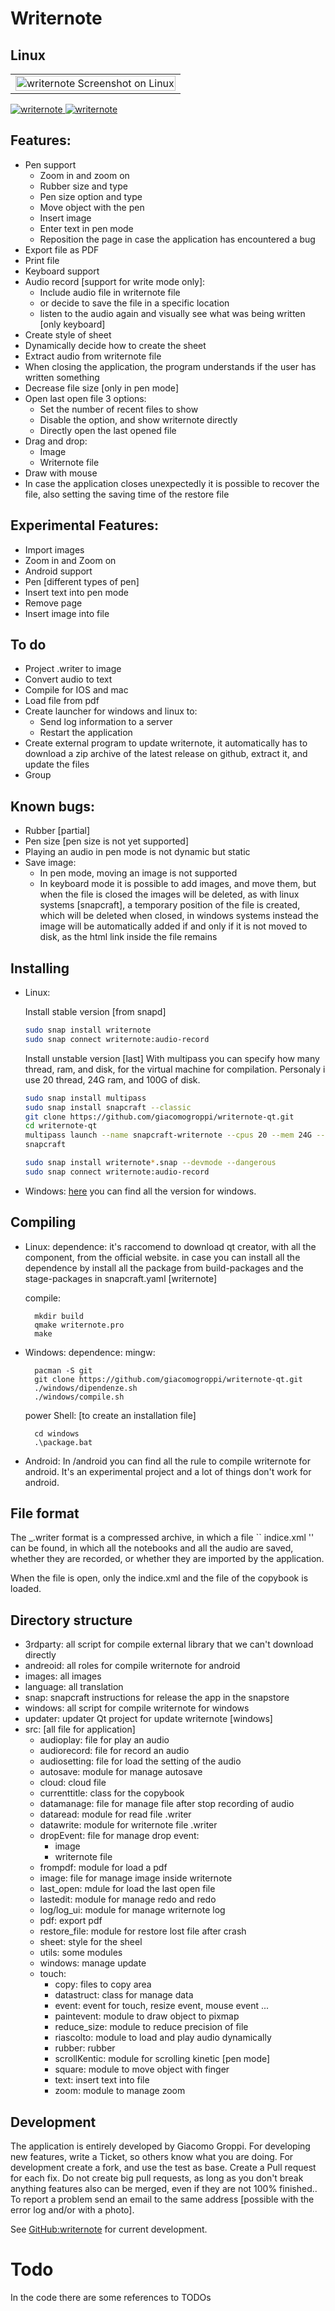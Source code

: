 # Writernote
## Linux
<table>
<tr>
<td>

<img src="readme/linux-example.png" width=100% title="writernote Screenshot on Linux"/>
</td>
</tr>
</table>

<a href="https://snapcraft.io/writernote">
  <img alt="writernote" src="https://snapcraft.io/writernote/badge.svg" />
</a>
<a href="https://snapcraft.io/writernote">
  <img alt="writernote" src="https://snapcraft.io/writernote/trending.svg?name=0" />
</a>

## Features:
- Pen support
  - Zoom in and zoom on
  - Rubber size and type
  - Pen size option and type
  - Move object with the pen
  - Insert image
  - Enter text in pen mode
  - Reposition the page in case the application has encountered a bug
- Export file as PDF
- Print file
- Keyboard support
- Audio record [support for write mode only]:
  - Include audio file in writernote file
  - or decide to save the file in a specific location
  - listen to the audio again and visually see what was being written [only keyboard]
- Create style of sheet
- Dynamically decide how to create the sheet
- Extract audio from writernote file
- When closing the application, the program understands if the user has written something
- Decrease file size [only in pen mode]
- Open last open file 
   3 options:
    - Set the number of recent files to show
    - Disable the option, and show writernote directly
    - Directly open the last opened file
- Drag and drop:
  - Image
  - Writernote file
- Draw with mouse
- In case the application closes unexpectedly it is possible to recover the file, also setting the saving time of the restore file

## Experimental Features:
- Import images
- Zoom in and Zoom on
- Android support
- Pen [different types of pen]
- Insert text into pen mode 
- Remove page
- Insert image into file

## To do
- Project .writer to image
- Convert audio to text
- Compile for IOS and mac
- Load file from pdf
- Create launcher for windows and linux to:
  - Send log information to a server
  - Restart the application
- Create external program to update writernote, it automatically has to download a zip archive of the latest release on github, extract it, and update the files
- Group

## Known bugs:
- Rubber [partial]
- Pen size [pen size is not yet supported]
- Playing an audio in pen mode is not dynamic but static
- Save image:
  - In pen mode, moving an image is not supported
  - In keyboard mode it is possible to add images, and move them, but when the file is closed the images will be deleted, as with linux systems [snapcraft], a temporary position of the file is created, which will be deleted when closed, in windows systems instead the image will be automatically added if and only if it is not moved to disk, as the html link inside the file remains


## Installing
  - Linux: 
    
    Install stable version [from snapd]
    ```bash
    sudo snap install writernote
    sudo snap connect writernote:audio-record
    ```

    Install unstable version [last]
    With multipass you can specify how many thread, ram, and disk, for the virtual machine for compilation.
    Personaly i use 20 thread, 24G ram, and 100G of disk.

    ```bash
    sudo snap install multipass 
    sudo snap install snapcraft --classic
    git clone https://github.com/giacomogroppi/writernote-qt.git
    cd writernote-qt
    multipass launch --name snapcraft-writernote --cpus 20 --mem 24G --disk 100G
    snapcraft

    sudo snap install writernote*.snap --devmode --dangerous
    sudo snap connect writernote:audio-record
    ```

  - Windows:
    [here](https://github.com/giacomogroppi/writernote-qt/releases) you can find all the version for windows.

## Compiling
  - Linux:
    dependence:
      it's raccomend to download qt creator, with all the component, from the official website.
      in case you can install all the dependence by install all the package from build-packages and the stage-packages in snapcraft.yaml [writernote]

    compile:
      ```
        mkdir build
        qmake writernote.pro
        make
      ```
  - Windows:
    dependence:
      mingw:
      ```
        pacman -S git
        git clone https://github.com/giacomogroppi/writernote-qt.git
        ./windows/dipendenze.sh
        ./windows/compile.sh
      ```
      power Shell: [to create an installation file]
      ```
        cd windows
        .\package.bat
      ```
  - Android:
    In /android you can find all the rule to compile writernote for android.
    It's an experimental project and a lot of things don't work for android.

## File format

The _.writer format is a compressed archive, in which a file `` indice.xml '' can be found, in which all the notebooks and all the audio are saved, whether they are recorded, or whether they are imported by the application.

When the file is open, only the indice.xml and the file of the copybook is loaded.

## Directory structure
- 3rdparty: all script for compile external library that we can't download directly
- andreoid: all roles for compile writernote for android
- images: all images
- language: all translation
- snap: snapcraft instructions for release the app in the snapstore
- windows: all script for compile writernote for windows
- updater: updater Qt project for update writernote [windows]
- src: [all file for application]
  - audioplay: file for play an audio
  - audiorecord: file for record an audio
  - audiosetting: file for load the setting of the audio
  - autosave: module for manage autosave
  - cloud: cloud file
  - currenttitle: class for the copybook
  - datamanage: file for manage file after stop recording of audio
  - dataread: module for read file .writer 
  - datawrite: module for writernote file .writer
  - dropEvent: file for manage drop event:
    - image
    - writernote file
  - frompdf: module for load a pdf
  - image: file for manage image inside writernote
  - last_open: mdule for load the last open file
  - lastedit: module for manage redo and redo
  - log/log_ui: module for manage writernote log
  - pdf: export pdf
  - restore_file: module for restore lost file after crash
  - sheet: style for the sheel
  - utils: some modules
  - windows: manage update
  - touch: 
    - copy: files to copy area
    - datastruct: class for manage data 
    - event: event for touch, resize event, mouse event ...
    - paintevent: module to draw object to pixmap
    - reduce_size: module to reduce precision of file
    - riascolto: module to load and play audio dynamically
    - rubber: rubber
    - scrollKentic: module for scrolling kinetic [pen mode]
    - square: module to move object with finger
    - text: insert text into file
    - zoom: module to manage zoom
    



## Development
The application is entirely developed by Giacomo Groppi.
For developing new features, write a Ticket, so others know what you are doing. For development create a fork, and use the test as base. Create a Pull request for each fix. Do not create big pull requests, as long as you don't break anything features also can be merged, even if they are not 100% finished.. To report a problem send an email to the same address [possible with the error log and/or with a photo].

See [GitHub:writernote](http://github.com/giacomogroppi/writernote-qt) for current development.

# Todo
In the code there are some references to TODOs
